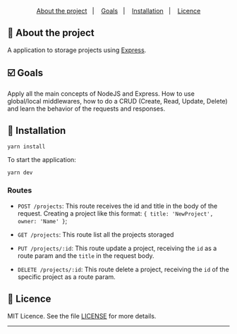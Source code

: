 <p align="center">
  <a href="#rocket-about-the-project">About the project</a>&nbsp;&nbsp;&nbsp;|&nbsp;&nbsp;&nbsp;
  <a href="#ballot_box_with_check-goals">Goals</a>&nbsp;&nbsp;&nbsp;|&nbsp;&nbsp;&nbsp;
  <a href="#checkered_flag-installation">Installation</a>&nbsp;&nbsp;&nbsp;|&nbsp;&nbsp;&nbsp;
  <a href="#memo-licence">Licence</a>
</p>

## :rocket: About the project

A application to storage projects using [Express](https://expressjs.com/pt-br/).

## :ballot_box_with_check: Goals

Apply all the main concepts of NodeJS and Express. How to use global/local middlewares, how to do a CRUD (Create, Read, Update, Delete) and learn the behavior of the requests and responses.

## :checkered_flag: Installation
`yarn install`

To start the application:

`yarn dev` 

### Routes

- `POST /projects`: This route receives the id and title in the body of the request. Creating a project like this format: `{ title: 'NewProject', owner: 'Name' }`;

- `GET /projects`: This route list all the projects storaged

- `PUT /projects/:id`: This route update a project, receiving the `id` as a route param and the `title` in the request body.

- `DELETE /projects/:id`: This route delete a project, receiving the `id` of the specific project as a route param.

## :memo: Licence

MIT Licence. See the file [LICENSE](LICENSE.md) for more details.

---
